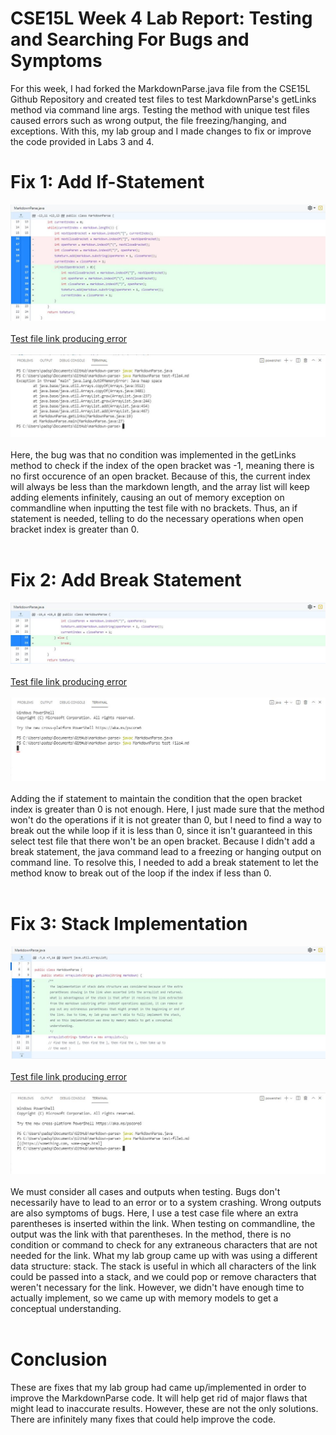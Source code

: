 # CSE15L Week 4 Lab Report: Testing and Searching For Bugs and Symptoms

For this week, I had forked the MarkdownParse.java file from the CSE15L Github Repository and created test files to test MarkdownParse's getLinks method via command line args. 
Testing the method with unique test files caused errors such as wrong output, the file freezing/hanging, and exceptions. With this, my lab group and I made changes to fix 
or improve the code provided in Labs 3 and 4. 

# Fix 1: Add If-Statement
![Code Change](https://raw.githubusercontent.com/spadmanaban25/cse15l-lab-report/main/Week%204%20Lab%20Report%20Images/markdownparsecodechange.JPG)
<br><br>
[Test file link producing error](https://spadmanaban25.github.io/markdown-parse/test-file4.md)
<br><br>
![MarkdownParse Output with error](https://raw.githubusercontent.com/spadmanaban25/cse15l-lab-report/main/Week%204%20Lab%20Report%20Images/markdownparsecodeerrorifstatement.JPG)
<br><br>
Here, the bug was that no condition was implemented in the getLinks method to check if the index of the open bracket was -1,
meaning there is no first occurence of an open bracket. Because of this, the current index  will always be less than the 
markdown length, and the array list will keep adding elements infinitely, causing an out of memory exception on commandline when
inputting the test file with no brackets. Thus, an if statement is needed, telling to do the necessary operations when open bracket index is greater than 0.
<br><br>

# Fix 2: Add Break Statement
![Code Change](https://raw.githubusercontent.com/spadmanaban25/cse15l-lab-report/main/Week%204%20Lab%20Report%20Images/markdownparsecodechange2.JPG)
<br><br>
[Test file link producing error](https://spadmanaban25.github.io/markdown-parse/test-file4.md)
<br><br>
![MarkdownParse Output with error](https://raw.githubusercontent.com/spadmanaban25/cse15l-lab-report/main/Week%204%20Lab%20Report%20Images/markdownprasecodeerrorbreakstatement.JPG)
<br><br>
Adding the if statement to maintain the condition that the open bracket index is greater than 0 is not enough.
Here, I just made sure that the method won't do the operations if it is not greater than 0, but I need to find
a way to break out the while loop if it is less than 0, since it isn't guaranteed in this select test file that 
there won't be an open bracket. Because I didn't add a break statement, the java command lead to a freezing or 
hanging output on command line. To resolve this, I needed to add a break statement to let the method know to break out of the
loop if the index if less than 0.
<br><br>

# Fix 3: Stack Implementation
![Code Change](https://raw.githubusercontent.com/spadmanaban25/cse15l-lab-report/main/Week%204%20Lab%20Report%20Images/markdownparsecodechange3.JPG)
<br><br>
[Test file link producing error](https://spadmanaban25.github.io/markdown-parse/test-file1.md)
<br><br>
![MarkdownParse Output with error](https://raw.githubusercontent.com/spadmanaban25/cse15l-lab-report/main/Week%204%20Lab%20Report%20Images/markdownparsecodeerrorstackdatastructure.JPG)
<br><br>
We must consider all cases and outputs when testing. Bugs don't necessarily have to lead to an error or to 
a system crashing. Wrong outputs are also symptoms of bugs. Here, I use a test case file where an extra
parentheses is inserted within the link. When testing on commandline, the output was the link with that 
parentheses. In the method, there is no condition or command to check for any extraneous characters
that are not needed for the link. What my lab group came up with was using a different data structure: stack.
The stack is useful in which all characters of the link could be passed into a stack, and we could pop or remove
characters that weren't necessary for the link. However, we didn't have enough time to actually implement, so
we came up with memory models to get a conceptual understanding. 
<br><br>

# Conclusion
These are fixes that my lab group had came up/implemented in order to improve the MarkdownParse code.
It will help get rid of major flaws that might lead to inaccurate results. However, these are not the
only solutions. There are infinitely many fixes that could help improve the code. 



